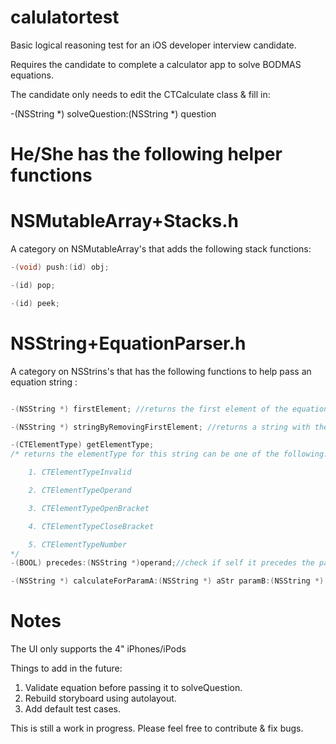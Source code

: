 calulatortest
=============
Basic logical reasoning test for an iOS developer interview candidate. 

Requires the candidate to complete a calculator app to solve BODMAS equations. 

The candidate only needs to edit the CTCalculate class & fill in:

-(NSString *) solveQuestion:(NSString *) question

He/She has the following helper functions
=============

NSMutableArray+Stacks.h
=============
A category on NSMutableArray's that adds the following stack functions:

```objective-c
-(void) push:(id) obj;

-(id) pop;

-(id) peek;
```

NSString+EquationParser.h
=============
A category on NSStrins's that has the following functions to help pass an equation string :
```objective-c

-(NSString *) firstElement; //returns the first element of the equations string (eg. "123+45/3" returns "123". "((3+5)/9)" returns "(")

-(NSString *) stringByRemovingFirstElement; //returns a string with the first element of the equations string removed.(eg. "123+45/3" returns "+45/3". "((3+5)/9)" returns "(3+5)/9)")

-(CTElementType) getElementType;
/* returns the elementType for this string can be one of the following:

    1. CTElementTypeInvalid

    2. CTElementTypeOperand

    3. CTElementTypeOpenBracket

    4. CTElementTypeCloseBracket

    5. CTElementTypeNumber
*/
-(BOOL) precedes:(NSString *)operand;//check if self it precedes the passed operand. Does not check to make sure self and operand are operators.

-(NSString *) calculateForParamA:(NSString *) aStr paramB:(NSString *) bStr;//Calculated [aStr] [self] [bStr]
```
Notes
=============
The UI only supports the 4" iPhones/iPods

Things to add in the future:
1. Validate equation before passing it to solveQuestion.
2. Rebuild storyboard using autolayout.
3. Add default test cases.

This is still a work in progress. Please feel free to contribute & fix bugs.
